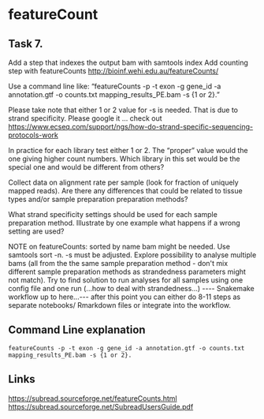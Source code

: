 # featureCount

## Task 7.

Add a step that indexes the output bam with samtools index Add counting step with featureCounts http://bioinf.wehi.edu.au/featureCounts/

Use a command line like: “featureCounts -p -t exon -g gene_id -a annotation.gtf -o counts.txt mapping_results_PE.bam -s {1 or 2}.”

Please take note that either 1 or 2 value for -s is needed. That is due to strand specificity. Please google it ... check out https://www.ecseq.com/support/ngs/how-do-strand-specific-sequencing-protocols-work

In practice for each library test either 1 or 2. The “proper” value would the one giving higher count numbers. Which library in this set would be the special one and would be different from others?

Collect data on alignment rate per sample (look for fraction of uniquely mapped reads). Are there any differences that could be related to tissue types and/or sample preparation preparation methods?

What strand specificity settings should be used for each sample preparation method. Illustrate by one example what happens if a wrong setting are used?

NOTE on featureCounts: sorted by name bam might be needed. Use samtools sort -n. -s must be adjusted. Explore possibility to analyse multiple bams (all from the the same sample preparation method - don't mix different sample preparation methods as strandedness parameters might not match). Try to find solution to run analyses for all samples using one config file and one run (...how to deal with strandedness...) ---- Snakemake workflow up to here...--- after this point you can either do 8-11 steps as separate notebooks/ Rmarkdown files or integrate into the workflow.

## Command Line explanation
    featureCounts -p -t exon -g gene_id -a annotation.gtf -o counts.txt mapping_results_PE.bam -s {1 or 2}.

## Links
https://subread.sourceforge.net/featureCounts.html
https://subread.sourceforge.net/SubreadUsersGuide.pdf
